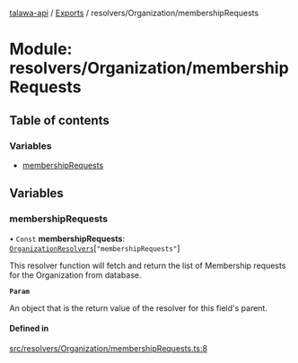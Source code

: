 [talawa-api](../README.md) / [Exports](../modules.md) / resolvers/Organization/membershipRequests

# Module: resolvers/Organization/membershipRequests

## Table of contents

### Variables

- [membershipRequests](resolvers_Organization_membershipRequests.md#membershiprequests)

## Variables

### membershipRequests

• `Const` **membershipRequests**: [`OrganizationResolvers`](types_generatedGraphQLTypes.md#organizationresolvers)[``"membershipRequests"``]

This resolver function will fetch and return the list of Membership requests for the Organization from database.

**`Param`**

An object that is the return value of the resolver for this field's parent.

#### Defined in

[src/resolvers/Organization/membershipRequests.ts:8](https://github.com/PalisadoesFoundation/talawa-api/blob/2c2e70a/src/resolvers/Organization/membershipRequests.ts#L8)
